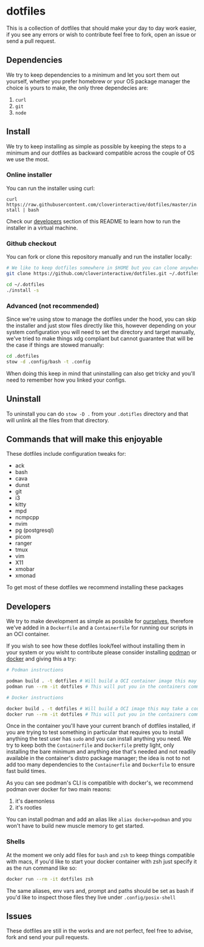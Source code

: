 # dotfiles

This is a collection of dotfiles that should make your day to day work easier, if you see any errors or wish to contribute feel free to fork, open an issue
or send a pull request.

## Dependencies

We try to keep dependencies to a minimum and let you sort them out yourself, whether you prefer homebrew or your OS package manager the choice is yours
to make, the only three dependecies are:

1. `curl`
1. `git`
1. `node`

## Install

We try to keep installing as  simple as possible by keeping the steps to a minimum and our dotfiles as backward compatible across the couple of OS we use
the most.

### Online installer

You can run the installer using curl:

`curl https://raw.githubusercontent.com/cloverinteractive/dotfiles/master/install | bash`

Check our [developers](#developers) section of this README to learn how to run the installer in a virtual machine.

### Github checkout

You can fork or clone this repository manually and run the installer locally:

```bash
# We like to keep dotfiles somewhere in $HOME but you can clone anywhere you have permission to
git clone https://github.com/cloverinteractive/dotfiles.git ~/.dotfiles

cd ~/.dotfiles
./install -s
```

### Advanced (not recommended)

Since we're using stow to manage the dotfiles under the hood, you can skip the installer and just stow files directly like
this, however depending on your system configuration you will need to set the directory and target manually, we've tried
to make things xdg compliant but cannot guarantee that will be the case if things are stowed manually:

```bash
cd .dotfiles
stow -d .config/bash -t .config
```

When doing this keep in mind that uninstalling can also get tricky and you'll need to remember how you linked your configs.

## Uninstall

To uninstall you can do `stow -D .` from your `.dotifles` directory and that will unlink all the files from that directory.

## Commands that will make this enjoyable

These dotfiles include configuration tweaks for:

* ack
* bash
* cava
* dunst
* git
* i3
* kitty
* mpd
* ncmpcpp
* nvim
* pg (postgresql)
* picom
* ranger
* tmux
* vim
* X11
* xmobar
* xmonad

To get most of these dotfiles we recommend installing these packages

## Developers

We try to make development as simple as possible for [ourselves](https://github.com/cloverinteractive/dotfiles/graphs/contributors), therefore we've added
in a `Dockerfile` and a `Containerfile` for running our scripts in an OCI container.

If you wish to see how these dotfiles look/feel  without installing them in your system  or you wisht to contribute please consider installing 
[podman](https://podman.io/getting-started/installation) or [docker](https://docs.docker.com/engine/install/) and giving this a try:

```bash
# Podman instructions

podman build . -t dotfiles # Will build a OCI container image this may take a couple of minutes
podman run --rm -it dotfiles # This will put you in the containers command prompt

# Docker instructions

docker build . -t dotfiles # Will build a OCI image this may take a couple of minutes
docker run --rm -it dotfiles # This will put you in the containers command prompt
```

Once in the container you'll have your current branch of dotfiles installed, if you are trying to test something in particular that requires you
to install anything the test user has `sudo` and you can install anything you need. We try to keep both the `Containerfile` and `Dockerfile` pretty
light, only installing the bare minimum and anything else that's needed and not readily available in the container's distro package manager; the idea
is not to not add too many dependencies to the `Containerfile` and `Dockerfile` to ensure fast build times.

As you can see podman's CLI is compatible with docker's, we recommend podman over docker for two main reaons:

1. it's daemonless
1. it's rootles

You can install podman and add an alias like `alias docker=podman` and you won't have to build new muscle memory to get started.


### Shells

At the moment we only add files for `bash` and `zsh` to keep things compatible with macs, if you'd like to
start your docker container with zsh just specify it as the run command like so:

```bash
docker run --rm -it dotfiles zsh
```

The same aliases, env vars and, prompt and paths should be set as bash if you'd like to inspect those files
they live under `.config/posix-shell`

## Issues

These dotfiles are still in the works and are not perfect, feel free to advise, fork and send your pull requests.
